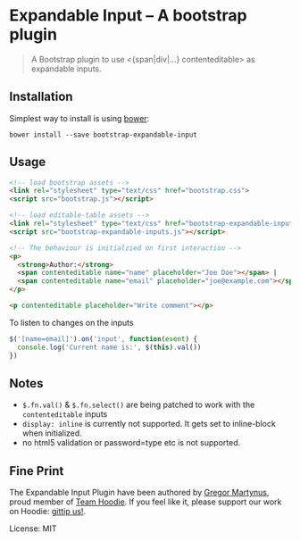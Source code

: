 Expandable Input – A bootstrap plugin
=====================================

> A Bootstrap plugin to use <{span|div|...} contenteditable> as
  expandable inputs.


Installation
------------

Simplest way to install is using [bower](http://bower.io/):

```
bower install --save bootstrap-expandable-input
```


Usage
-----

```html
<!-- load bootstrap assets -->
<link rel="stylesheet" type="text/css" href="bootstrap.css">
<script src="bootstrap.js"></script>

<!-- load editable-table assets -->
<link rel="stylesheet" type="text/css" href="bootstrap-expandable-inputs.css">
<script src="bootstrap-expandable-inputs.js"></script>

<!-- The behaviour is initialzied on first interaction -->
<p>
  <strong>Author:</strong>
  <span contenteditable name="name" placeholder="Joe Doe"></span> |
  <span contenteditable name="email" placeholder="joe@example.com"></span>
</p>

<p contenteditable placeholder="Write comment"></p>
```

To listen to changes on the inputs

```js
$('[name=email]').on('input', function(event) {
  console.log('Current name is:', $(this).val())
})
```


Notes
-----

- `$.fn.val()` & `$.fn.select()` are being patched to work with the `contenteditable` inputs
- `display: inline` is currently not supported. It gets set to inline-block when initialized.
- no html5 validation or password=type etc is not supported.


Fine Print
----------

The Expandable Input Plugin have been authored by [Gregor Martynus](https://github.com/gr2m),
proud member of [Team Hoodie](http://hood.ie/). If you feel like it, please support our work
on Hoodie: [gittip us!](https://www.gittip.com/hoodiehq/).

License: MIT
